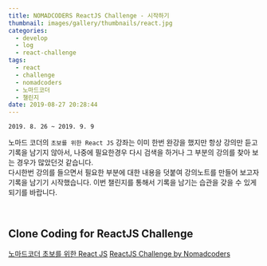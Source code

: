 ```yaml
---
title: NOMADCODERS ReactJS Challenge - 시작하기
thumbnail: images/gallery/thumbnails/react.jpg
categories:
  - develop
  - log
  - react-challenge
tags:
  - react
  - challenge
  - nomadcoders
  - 노마드코더
  - 챌린지
date: 2019-08-27 20:28:44
---
```


   
`2019. 8. 26 ~ 2019. 9. 9`  

노마드 코더의 `초보를 위한 React JS` 강좌는 이미 한번 완강을 했지만 항상 강의만 듣고 기록을 남기지 않아서, 나중에 필요한경우 다시 검색을 하거나 그 부분의 강의를 찾아 보는 경우가 많았던것 같습니다.  
다시한번 강의를 들으면서 필요한 부분에 대한 내용을 덧붙여 강의노트를 만들어 보고자 기록을 남기기 시작했습니다. 
이번 챌린지를 통해서 기록을 남기는 습관을 갖을 수 있게 되기를 바랍니다. 

<br/>



## Clone Coding for ReactJS Challenge 
[노마드코더 초보를 위한 React JS](https://academy.nomadcoders.co/courses/436641/lectures/8478733)
[ReactJS Challenge by Nomadcoders](https://academy.nomadcoders.co/courses/436641/lectures/8478732)

<br/>